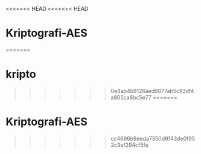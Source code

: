 <<<<<<< HEAD
<<<<<<< HEAD
# Kriptografi-AES
=======
# kripto
>>>>>>> 0e8ab4b9126aed6077ab5c93df4a805ca8bc5e77
=======
# Kriptografi-AES
>>>>>>> cc4696b9eeda7350d9143de0f952c3ef294cf5fe
